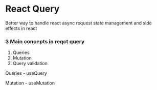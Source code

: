 # React Query

Better way to handle react async request state management and side effects in react

### 3 Main concepts in reqct query

1. Queries
2. Mutation
3. Query validation

Queries - useQuery

Mutation - useMutation
